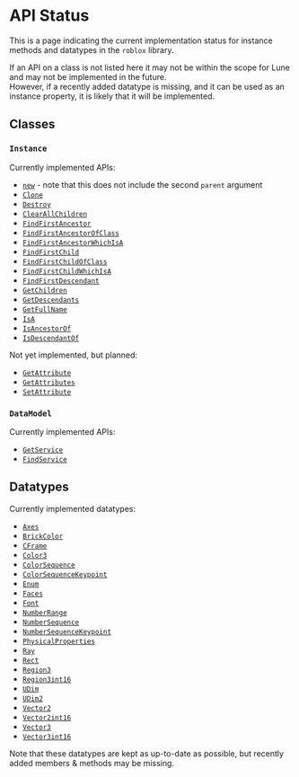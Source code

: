 <!-- markdownlint-disable MD041 -->
<!-- markdownlint-disable MD033 -->

# API Status

This is a page indicating the current implementation status for instance methods and datatypes in the `roblox` library.

If an API on a class is not listed here it may not be within the scope for Lune and may not be implemented in the future. <br />
However, if a recently added datatype is missing, and it can be used as an instance property, it is likely that it will be implemented.

## Classes

### `Instance`

Currently implemented APIs:

-   [`new`](https://create.roblox.com/docs/reference/engine/datatypes/Instance#new) - note that this does not include the second `parent` argument
-   [`Clone`](https://create.roblox.com/docs/reference/engine/classes/Instance#Clone)
-   [`Destroy`](https://create.roblox.com/docs/reference/engine/classes/Instance#Destroy)
-   [`ClearAllChildren`](https://create.roblox.com/docs/reference/engine/classes/Instance#ClearAllChildren)
-   [`FindFirstAncestor`](https://create.roblox.com/docs/reference/engine/classes/Instance#FindFirstAncestor)
-   [`FindFirstAncestorOfClass`](https://create.roblox.com/docs/reference/engine/classes/Instance#FindFirstAncestorOfClass)
-   [`FindFirstAncestorWhichIsA`](https://create.roblox.com/docs/reference/engine/classes/Instance#FindFirstAncestorWhichIsA)
-   [`FindFirstChild`](https://create.roblox.com/docs/reference/engine/classes/Instance#FindFirstChild)
-   [`FindFirstChildOfClass`](https://create.roblox.com/docs/reference/engine/classes/Instance#FindFirstChildOfClass)
-   [`FindFirstChildWhichIsA`](https://create.roblox.com/docs/reference/engine/classes/Instance#FindFirstChildWhichIsA)
-   [`FindFirstDescendant`](https://create.roblox.com/docs/reference/engine/classes/Instance#FindFirstDescendant)
-   [`GetChildren`](https://create.roblox.com/docs/reference/engine/classes/Instance#GetChildren)
-   [`GetDescendants`](https://create.roblox.com/docs/reference/engine/classes/Instance#GetDescendants)
-   [`GetFullName`](https://create.roblox.com/docs/reference/engine/classes/Instance#GetFullName)
-   [`IsA`](https://create.roblox.com/docs/reference/engine/classes/Instance#IsA)
-   [`IsAncestorOf`](https://create.roblox.com/docs/reference/engine/classes/Instance#IsAncestorOf)
-   [`IsDescendantOf`](https://create.roblox.com/docs/reference/engine/classes/Instance#IsDescendantOf)

Not yet implemented, but planned:

-   [`GetAttribute`](https://create.roblox.com/docs/reference/engine/classes/Instance#GetAttribute)
-   [`GetAttributes`](https://create.roblox.com/docs/reference/engine/classes/Instance#GetAttributes)
-   [`SetAttribute`](https://create.roblox.com/docs/reference/engine/classes/Instance#SetAttribute)

### `DataModel`

Currently implemented APIs:

-   [`GetService`](https://create.roblox.com/docs/reference/engine/classes/ServiceProvider#GetService)
-   [`FindService`](https://create.roblox.com/docs/reference/engine/classes/ServiceProvider#FindService)

## Datatypes

Currently implemented datatypes:

-   [`Axes`](https://create.roblox.com/docs/reference/engine/datatypes/Axes)
-   [`BrickColor`](https://create.roblox.com/docs/reference/engine/datatypes/BrickColor)
-   [`CFrame`](https://create.roblox.com/docs/reference/engine/datatypes/CFrame)
-   [`Color3`](https://create.roblox.com/docs/reference/engine/datatypes/Color3)
-   [`ColorSequence`](https://create.roblox.com/docs/reference/engine/datatypes/ColorSequence)
-   [`ColorSequenceKeypoint`](https://create.roblox.com/docs/reference/engine/datatypes/ColorSequenceKeypoint)
-   [`Enum`](https://create.roblox.com/docs/reference/engine/datatypes/Enum)
-   [`Faces`](https://create.roblox.com/docs/reference/engine/datatypes/Faces)
-   [`Font`](https://create.roblox.com/docs/reference/engine/datatypes/Font)
-   [`NumberRange`](https://create.roblox.com/docs/reference/engine/datatypes/NumberRange)
-   [`NumberSequence`](https://create.roblox.com/docs/reference/engine/datatypes/NumberSequence)
-   [`NumberSequenceKeypoint`](https://create.roblox.com/docs/reference/engine/datatypes/NumberSequenceKeypoint)
-   [`PhysicalProperties`](https://create.roblox.com/docs/reference/engine/datatypes/PhysicalProperties)
-   [`Ray`](https://create.roblox.com/docs/reference/engine/datatypes/Ray)
-   [`Rect`](https://create.roblox.com/docs/reference/engine/datatypes/Rect)
-   [`Region3`](https://create.roblox.com/docs/reference/engine/datatypes/Region3)
-   [`Region3int16`](https://create.roblox.com/docs/reference/engine/datatypes/Region3int16)
-   [`UDim`](https://create.roblox.com/docs/reference/engine/datatypes/UDim)
-   [`UDim2`](https://create.roblox.com/docs/reference/engine/datatypes/UDim2)
-   [`Vector2`](https://create.roblox.com/docs/reference/engine/datatypes/Vector2)
-   [`Vector2int16`](https://create.roblox.com/docs/reference/engine/datatypes/Vector2int16)
-   [`Vector3`](https://create.roblox.com/docs/reference/engine/datatypes/Vector3)
-   [`Vector3int16`](https://create.roblox.com/docs/reference/engine/datatypes/Vector3int16)

Note that these datatypes are kept as up-to-date as possible, but recently added members & methods may be missing.
